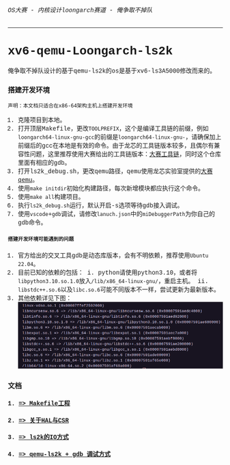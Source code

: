 <font face="Liberation Mono">

###### OS大赛 - 内核设计loongarch赛道 - 俺争取不掉队

-------------------------------------------------------------

# xv6-qemu-Loongarch-ls2k 

俺争取不掉队设计的基于qemu-ls2k的os是基于xv6-ls3A5000修改而来的。

### 搭建开发环境

`声明：本文档只适合在x86-64架构主机上搭建开发环境`

1. 克隆项目到本地。
2. 打开顶层Makefile，更改`TOOLPREFIX`，这个是编译工具链的前缀，例如`loongarch64-linux-gnu-gcc`的前缀是`loongarch64-linux-gnu-`，请确保加上前缀后的gcc在本地是有效的命令。由于龙芯的工具链版本较多，且偶尔有兼容性问题，这里推荐使用大赛给出的工具链版本：[大赛工具链](https://github.com/LoongsonLab/oscomp-toolchains-for-oskernel)，同时这个仓库里面有相应的gdb。
3. 打开ls2k_debug.sh，更改qemu路径，qemu使用龙芯实验室提供的[大赛qemu](https://github.com/LoongsonLab/2k1000-materials)。
4. 使用`make initdir`初始化构建路径，每次新增模块都应执行这个命令。
5. 使用`make all`构建项目。
6. 执行`ls2k_debug.sh`运行，默认开启-s选项等待gdb接入调试。
7. 使用`vscode`+`gdb`调试，请修改`lanuch.json`中的`miDebuggerPath`为你自己的gdb命令。

#### `搭建开发环境可能遇到的问题`

1. 官方给出的交叉工具gdb是动态库版本，会有不明依赖，推荐使用`Ubuntu 22.04`。
2. 目前已知的依赖的包括：
	i. python请使用python3.10，或者将`libpython3.10.so.1.0`放入`/lib/x86_64-linux-gnu/`，重启主机。
	ii. `libstdc++.so.6`以及`libc.so.6`可能不同版本不一样，尝试更新为最新版本。
3. 其他依赖详见下图：
![](./doc/img/gdb_depends.png)

### 文档 

#### 1. [=> Makefile工程](./doc/project.md)

#### 2. [=> 关于HAL与CSR](./doc/hal.md)

#### 3. [=> ls2k的IO方式](./doc/ls2k_io.md)

#### 4. [=> qemu-ls2k + gdb 调试方式](./doc/qemu_debug.md)